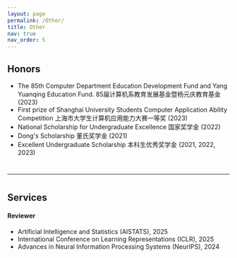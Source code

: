 ```yaml
---
layout: page
permalink: /Other/
title: Other
nav: true
nav_order: 5
---
```

## **Honors**

- The 85th Computer Department Education Development Fund and Yang Yuanqing Education Fund. 85届计算机系教育发展基金暨杨元庆教育基金 (2023)
- First prize of Shanghai University Students Computer Application Ability Competition 上海市大学生计算机应用能力大赛一等奖 (2023)
- National Scholarship for Undergraduate Excellence 国家奖学金 (2022)
- Dong's Scholarship 董氏奖学金 (2021)
- Excellent Undergraduate Scholarship 本科生优秀奖学金 (2021, 2022, 2023)

<div style="margin-bottom: 40px;"></div>

---

<div style="margin-bottom: 40px;"></div>

## **Services**

<div style="margin-bottom: 20px;"></div>

#### Reviewer

- Artificial Intelligence and Statistics (AISTATS), 2025
- International Conference on Learning Representations (ICLR), 2025
- Advances in Neural Information Processing Systems (NeurIPS), 2024


<div style="margin-bottom: 20px;"></div>